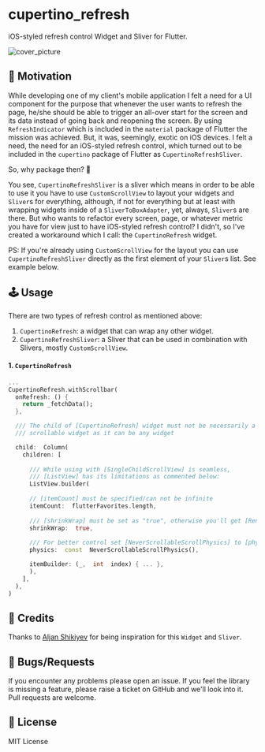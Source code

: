 
# cupertino_refresh

iOS-styled refresh control Widget and Sliver for Flutter.

<img src="https://raw.githubusercontent.com/porelarte/cupertino-refresh/master/.docs/cover.png" alt="cover_picture" />

## 🚀 Motivation

While developing one of my client's mobile application I felt a need for a UI component for the purpose that whenever the user wants to refresh the page, he/she should be able to trigger an all-over start for the screen and its data instead of going back and reopening the screen. By using `RefreshIndicator` which is included in the `material` package of Flutter the mission was achieved. But, it was, seemingly, exotic on iOS devices. I felt a need, the need for an iOS-styled refresh control, which turned out to be included in the `cupertino` package of Flutter as `CupertinoRefreshSliver`.

So, why package then? 🤔

You see, `CupertinoRefreshSliver` is a sliver which means in order to be able to use it you have to use `CustomScrollView` to layout your widgets and `Sliver`s for everything, although, if not for everything but at least with wrapping widgets inside of a `SliverToBoxAdapter`, yet, always, `Sliver`s are there. But who wants to refactor every screen, page, or whatever metric you have for view just to have iOS-styled refresh control? I didn't, so I've created a workaround which I call: the `CupertinoRefresh` widget.

  

PS: If you're already using `CustomScrollView` for the layout you can use `CupertinoRefreshSliver` directly as the first element of your `Sliver`s list. See example below.

## 🕹️ Usage

There are two types of refresh control as mentioned above:
1. `CupertinoRefresh`: a widget that can wrap any other widget.
2. `CupertinoRefreshSliver`: a Sliver that can be used in combination with Slivers, mostly `CustomScrollView`.

#### 1. `CupertinoRefresh`

```dart
...
CupertinoRefresh.withScrollbar(
  onRefresh: () {
    return _fetchData();
  },

  /// The child of [CupertinoRefresh] widget must not be necessarily a
  /// scrollable widget as it can be any widget

  child:  Column(
    children: [
    
      /// While using with [SingleChildScrollView] is seamless,
      /// [ListView] has its limitations as commented below:
      ListView.builder(
            
      // [itemCount] must be specified/can not be infinite
      itemCount:  flutterFavorites.length,
      
      /// [shrinkWrap] must be set as "true", otherwise you'll get [RenderViewport] issue
      shrinkWrap:  true,
      
      /// For better control set [NeverScrollableScrollPhysics] to [physics]
      physics:  const  NeverScrollableScrollPhysics(),

      itemBuilder: (_,  int  index) { ... },
      ),
    ],
  ),
)
```

## 🙏 Credits

Thanks to <a href="https://github.com/mrjnlcn">Aljan Shikiyev</a> for being inspiration for this `Widget` and `Sliver`.

## 🐞 Bugs/Requests

If you encounter any problems please open an issue. If you feel the library is missing a feature, please raise a ticket on GitHub and we'll look into it. Pull requests are welcome.

## 📃 License

MIT License